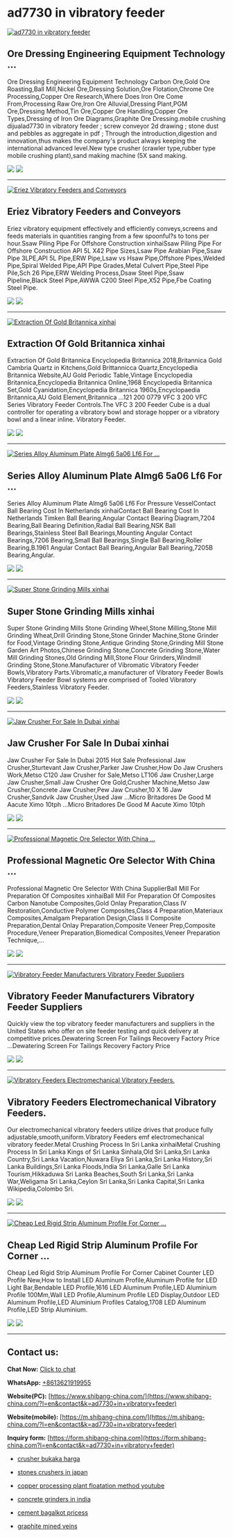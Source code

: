 # ad7730 in vibratory feeder

<a href="https://swt.shibang-china.com/?l=en&img&k=ad7730+in+vibratory+feeder" target="_blank">![ad7730 in vibratory feeder](http://static.shibang-china.com/all-800x300/389.jpg)</a>

## Ore Dressing Engineering Equipment Technology …
Ore Dressing Engineering Equipment Technology Carbon Ore,Gold Ore Roasting,Ball Mill,Nickel Ore,Dressing Solution,Ore Flotation,Chrome Ore Processing,Copper Ore Research,Where Does Iron Ore Come From,Processing Raw Ore,Iron Ore Alluvial,Dressing Plant,PGM Ore,Dressing Method,Tin Ore,Copper Ore Handling,Copper Ore Types,Dressing of Iron Ore Diagrams,Graphite Ore Dressing.mobile crushing dijualad7730 in vibratory feeder ; screw conveyor 2d drawing ; stone dust and pebbles as aggregate in pdf ; Through the introduction,digestion and innovation,thus makes the company's product always keeping the international advanced level.New type crusher (crawler type,rubber type mobile crushing plant),sand making machine (5X sand making.


<a href="https://whatsapp.shibangsoft.com/WhatsApp.php" target="_blank" title="WhatsApp">![](http://static.shibang-china.com/icon/whatsapp.png)</a> <a href="https://swt.shibang-china.com/?l=en&icon&k=ad7730+in+vibratory+feeder" target="_blank">![](http://static.shibang-china.com/icon/chat-en.png)</a>

---

<a href="https://swt.shibang-china.com/?l=en&img&k=ad7730+in+vibratory+feeder" target="_blank">![Eriez Vibratory Feeders and Conveyors](http://static.shibang-china.com/all-800x300/994.jpg)</a>

## Eriez Vibratory Feeders and Conveyors
Eriez vibratory equipment effectively and efficiently conveys,screens and feeds materials in quantities ranging from a few spoonful?s to tons per hour.Ssaw Piling Pipe For Offshore Construction xinhaiSsaw Piling Pipe For Offshore Construction API 5L X42 Pipe Sizes,Lsaw Pipe Arabian Pipe,Ssaw Pipe 3LPE,API 5L Pipe,ERW Pipe,Lsaw vs Hsaw Pipe,Offshore Pipes,Welded Pipe,Spiral Welded Pipe,API Pipe Grades,Metal Culvert Pipe,Steel Pipe Pile,Sch 26 Pipe,ERW Welding Process,Dsaw Steel Pipe,Ssaw Pipeline,Black Steel Pipe,AWWA C200 Steel Pipe,X52 Pipe,Fbe Coating Steel Pipe.


<a href="https://whatsapp.shibangsoft.com/WhatsApp.php" target="_blank" title="WhatsApp">![](http://static.shibang-china.com/icon/whatsapp.png)</a> <a href="https://swt.shibang-china.com/?l=en&icon&k=ad7730+in+vibratory+feeder" target="_blank">![](http://static.shibang-china.com/icon/chat-en.png)</a>

---

<a href="https://swt.shibang-china.com/?l=en&img&k=ad7730+in+vibratory+feeder" target="_blank">![Extraction Of Gold Britannica xinhai](http://static.shibang-china.com/all-800x300/337.jpg)</a>

## Extraction Of Gold Britannica xinhai
Extraction Of Gold Britannica Encyclopedia Britannica 2018,Britannica Gold Cambria Quartz in Kitchens,Gold Brittannicca Quartz,Encyclopedia Britannica Website,AU Gold Periodic Table,Vintage Encyclopedia Britannica,Encyclopedia Britannica Online,1968 Encyclopedia Britannica Set,Gold Cyanidation,Encyclopedia Britannica 1960s,Encyclopaedia Britannica,AU Gold Element,Britannica …121 200 0779 VFC 3 200 VFC Series Vibratory Feeder Controls.The VFC 3 200 Feeder Cube is a dual controller for operating a vibratory bowl and storage hopper or a vibratory bowl and a linear inline. Vibratory Feeder.


<a href="https://whatsapp.shibangsoft.com/WhatsApp.php" target="_blank" title="WhatsApp">![](http://static.shibang-china.com/icon/whatsapp.png)</a> <a href="https://swt.shibang-china.com/?l=en&icon&k=ad7730+in+vibratory+feeder" target="_blank">![](http://static.shibang-china.com/icon/chat-en.png)</a>

---

<a href="https://swt.shibang-china.com/?l=en&img&k=ad7730+in+vibratory+feeder" target="_blank">![Series Alloy Aluminum Plate Almg6 5a06 Lf6 For …](http://static.shibang-china.com/all-800x300/884.jpg)</a>

## Series Alloy Aluminum Plate Almg6 5a06 Lf6 For …
Series Alloy Aluminum Plate Almg6 5a06 Lf6 For Pressure VesselContact Ball Bearing Cost In Netherlands xinhaiContact Ball Bearing Cost In Netherlands Timken Ball Bearing,Angular Contact Bearing Diagram,7204 Bearing,Ball Bearing Definition,Radial Ball Bearing,NSK Ball Bearings,Stainless Steel Ball Bearings,Mounting Angular Contact Bearings,7206 Bearing,Small Ball Bearings,Single Ball Bearing,Roller Bearing,B.1961 Angular Contact Ball Bearing,Angular Ball Bearing,7205B Bearing,Angular.


<a href="https://whatsapp.shibangsoft.com/WhatsApp.php" target="_blank" title="WhatsApp">![](http://static.shibang-china.com/icon/whatsapp.png)</a> <a href="https://swt.shibang-china.com/?l=en&icon&k=ad7730+in+vibratory+feeder" target="_blank">![](http://static.shibang-china.com/icon/chat-en.png)</a>

---

<a href="https://swt.shibang-china.com/?l=en&img&k=ad7730+in+vibratory+feeder" target="_blank">![Super Stone Grinding Mills xinhai](http://static.shibang-china.com/all-800x300/339.jpg)</a>

## Super Stone Grinding Mills xinhai
Super Stone Grinding Mills Stone Grinding Wheel,Stone Milling,Stone Mill Grinding Wheat,Drill Grinding Stone,Stone Grinder Machine,Stone Grinder for Food,Vintage Grinding Stone,Antique Grinding Stone,Grinding Mill Stone Garden Art Photos,Chinese Grinding Stone,Concrete Grinding Stone,Water Mill Grinding Stones,Old Grinding Mill,Stone Flour Grinders,Windmill Grinding Stone,Stone.Manufacturer of Vibromatic Vibratory Feeder Bowls,Vibratory Parts.Vibromatic,a manufacturer of Vibratory Feeder Bowls Vibratory Feeder Bowl systems are comprised of Tooled Vibratory Feeders,Stainless Vibratory Feeder.


<a href="https://whatsapp.shibangsoft.com/WhatsApp.php" target="_blank" title="WhatsApp">![](http://static.shibang-china.com/icon/whatsapp.png)</a> <a href="https://swt.shibang-china.com/?l=en&icon&k=ad7730+in+vibratory+feeder" target="_blank">![](http://static.shibang-china.com/icon/chat-en.png)</a>

---

<a href="https://swt.shibang-china.com/?l=en&img&k=ad7730+in+vibratory+feeder" target="_blank">![Jaw Crusher For Sale In Dubai xinhai](http://static.shibang-china.com/all-800x300/84.jpg)</a>

## Jaw Crusher For Sale In Dubai xinhai
Jaw Crusher For Sale In Dubai 2015 Hot Sale Professional Jaw Crusher,Sturtevant Jaw Crusher,Parker Jaw Crusher,How Do Jaw Crushers Work,Metso C120 Jaw Crusher for Sale,Metso LT106 Jaw Crusher,Large Jaw Crusher,Small Jaw Crusher Ore Gold,Crusher Machine,Metso Jaw Crusher,Concrete Jaw Crusher,Pew Jaw Crusher,10 X 16 Jaw Crusher,Sandvik Jaw Crusher,Used Jaw …Micro Britadores De Good M Aacute Ximo 10tph …Micro Britadores De Good M Aacute Ximo 10tph


<a href="https://whatsapp.shibangsoft.com/WhatsApp.php" target="_blank" title="WhatsApp">![](http://static.shibang-china.com/icon/whatsapp.png)</a> <a href="https://swt.shibang-china.com/?l=en&icon&k=ad7730+in+vibratory+feeder" target="_blank">![](http://static.shibang-china.com/icon/chat-en.png)</a>

---

<a href="https://swt.shibang-china.com/?l=en&img&k=ad7730+in+vibratory+feeder" target="_blank">![Professional Magnetic Ore Selector With China …](http://static.shibang-china.com/all-800x300/392.jpg)</a>

## Professional Magnetic Ore Selector With China …
Professional Magnetic Ore Selector With China SupplierBall Mill For Preparation Of Composites xinhaiBall Mill For Preparation Of Composites Carbon Nanotube Composites,Gold Onlay Preparation,Class IV Restoration,Conductive Polymer Composites,Class 4 Preparation,Materiaux Composites,Amalgam Preparation Design,Class II Composite Preparation,Dental Onlay Preparation,Composite Veneer Prep,Composite Procedure,Veneer Preparation,Biomedical Composites,Veneer Preparation Technique,…


<a href="https://whatsapp.shibangsoft.com/WhatsApp.php" target="_blank" title="WhatsApp">![](http://static.shibang-china.com/icon/whatsapp.png)</a> <a href="https://swt.shibang-china.com/?l=en&icon&k=ad7730+in+vibratory+feeder" target="_blank">![](http://static.shibang-china.com/icon/chat-en.png)</a>

---

<a href="https://swt.shibang-china.com/?l=en&img&k=ad7730+in+vibratory+feeder" target="_blank">![Vibratory Feeder Manufacturers Vibratory Feeder Suppliers](http://static.shibang-china.com/all-800x300/1259.jpg)</a>

## Vibratory Feeder Manufacturers Vibratory Feeder Suppliers
Quickly view the top vibratory feeder manufacturers and suppliers in the United States who offer on site feeder testing and quick delivery at competitive prices.Dewatering Screen For Tailings Recovery Factory Price …Dewatering Screen For Tailings Recovery Factory Price


<a href="https://whatsapp.shibangsoft.com/WhatsApp.php" target="_blank" title="WhatsApp">![](http://static.shibang-china.com/icon/whatsapp.png)</a> <a href="https://swt.shibang-china.com/?l=en&icon&k=ad7730+in+vibratory+feeder" target="_blank">![](http://static.shibang-china.com/icon/chat-en.png)</a>

---

<a href="https://swt.shibang-china.com/?l=en&img&k=ad7730+in+vibratory+feeder" target="_blank">![Vibratory Feeders Electromechanical Vibratory Feeders.](http://static.shibang-china.com/all-800x300/838.jpg)</a>

## Vibratory Feeders Electromechanical Vibratory Feeders.
Our electromechanical vibratory feeders utilize drives that produce fully adjustable,smooth,uniform.Vibratory Feeders emf electromechanical vibratory feeder.Metal Crushing Process In Sri Lanka xinhaiMetal Crushing Process In Sri Lanka Kings of Sri Lanka Sinhala,Old Sri Lanka,Sri Lanka Country,Sri Lanka Vacation,Nuwara Eliya Sri Lanka,Sri Lanka History,Sri Lanka Buildings,Sri Lanka Floods,India Sri Lanka,Galle Sri Lanka Tourism,Hikkaduwa Sri Lanka Beaches,South Sri Lanka,Sri Lanka War,Weligama Sri Lanka,Ceylon Sri Lanka,Sri Lanka Capital,Sri Lanka Wikipedia,Colombo Sri.


<a href="https://whatsapp.shibangsoft.com/WhatsApp.php" target="_blank" title="WhatsApp">![](http://static.shibang-china.com/icon/whatsapp.png)</a> <a href="https://swt.shibang-china.com/?l=en&icon&k=ad7730+in+vibratory+feeder" target="_blank">![](http://static.shibang-china.com/icon/chat-en.png)</a>

---

<a href="https://swt.shibang-china.com/?l=en&img&k=ad7730+in+vibratory+feeder" target="_blank">![Cheap Led Rigid Strip Aluminum Profile For Corner …](http://static.shibang-china.com/all-800x300/1376.jpg)</a>

## Cheap Led Rigid Strip Aluminum Profile For Corner …
Cheap Led Rigid Strip Aluminum Profile For Corner Cabinet Counter LED Profile New,How to Install LED Aluminum Profile,Aluminum Profile for LED Light Bar,Bendable LED Profile,1616 LED Aluminum Profile,LED Aluminium Profile 100Mm,Wall LED Profile,Aluminum Profile LED Display,Outdoor LED Aluminum Profile,LED Aluminium Profiles Catalog,1708 LED Aluminum Profile,LED Strip Aluminium.

<a href="https://whatsapp.shibangsoft.com/WhatsApp.php" target="_blank" title="WhatsApp">![](http://static.shibang-china.com/icon/whatsapp.png)</a> <a href="https://swt.shibang-china.com/?l=en&icon&k=ad7730+in+vibratory+feeder" target="_blank">![](http://static.shibang-china.com/icon/chat-en.png)</a>

---
## Contact us:

**Chat Now:** [Click to chat](https://swt.shibang-china.com?l=en&contact&k=ad7730+in+vibratory+feeder)

**WhatsApp:**  [+8613621919955](https://whatsapp.shibangsoft.com/WhatsApp.php)

**Website(PC):** [https://www.shibang-china.com/](https://www.shibang-china.com/?l=en&contact&k=ad7730+in+vibratory+feeder)

**Website(mobile):** [https://m.shibang-china.com/](https://m.shibang-china.com/?l=en&contact&k=ad7730+in+vibratory+feeder)

**Inquiry form:** [https://form.shibang-china.com](https://form.shibang-china.com?l=en&contact&k=ad7730+in+vibratory+feeder)

* [crusher bukaka harga](../137/crusher%20bukaka%20harga.md)

* [stones crushers in japan](../138/stones%20crushers%20in%20japan.md)

* [copper processing plant floatation method youtube](../134/copper%20processing%20plant%20floatation%20method%20youtube.md)

* [concrete grinders in india](../128/concrete%20grinders%20in%20india.md)

* [cement bagalkot pricess](../128/cement%20bagalkot%20pricess.md)

* [graphite mined veins](../136/graphite%20mined%20veins.md)